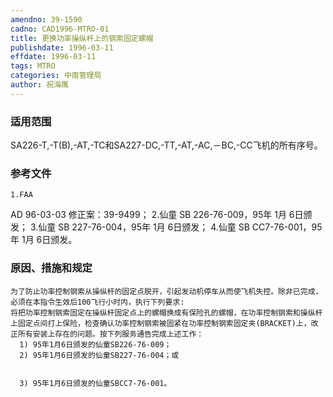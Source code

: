 ```yaml
---
amendno: 39-1590
cadno: CAD1996-MTRO-01
title: 更换功率操纵杆上的钢索固定螺帽
publishdate: 1996-03-11
effdate: 1996-03-11
tags: MTRO
categories: 中南管理局
author: 祝海鹰
---
```


### 适用范围 
SA226-T,-T(B),-AT,-TC和SA227-DC,-TT,-AT,-AC,－BC,-CC飞机的所有序号。

<!--more-->
### 参考文件
    1.FAA 
AD 96-03-03 修正案：39-9499；
    2.仙童 
SB 226-76-009，95年 1月 6日颁发；
    3.仙童 
SB 227-76-004，95年 1月 6日颁发；
    4.仙童 
SB CC7-76-001，95年 1月 6日颁发。

### 原因、措施和规定 
    为了防止功率控制钢索从操纵杆的固定点脱开，引起发动机停车从而使飞机失控。除非已完成，必须在本指令生效后100飞行小时内，执行下列要求: 
    将把功率控制钢索固定在操纵杆固定点上的螺帽换成有保险孔的螺帽，在功率控制钢索和操纵杆上固定点间打上保险，检查确认功率控制钢索被固紧在功率控制钢索固定夹(BRACKET)上，改正所有安装上存在的问题。按下列服务通告完成上述工作： 
      1) 95年1月6日颁发的仙童SB226-76-009；   
      2) 95年1月6日颁发的仙童SB227-76-004；或    

  
      3) 95年1月6日颁发的仙童SBCC7-76-001。
